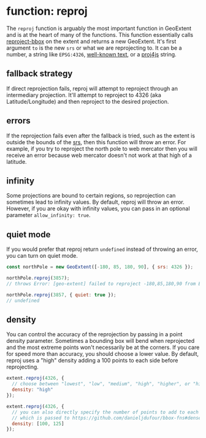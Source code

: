 # function: reproj
The `reproj` function is arguably the most important function in GeoExtent and is at the heart of many of the functions.
This function essentially calls [reproject-bbox](https://github.com/DanielJDufour/reproject-bbox) on the extent and returns a new GeoExtent.
It's first argument `to` is the new `srs` or what we are reprojecting to.  It can be a number, a string like `EPSG:4326`, [well-known text](https://en.wikipedia.org/wiki/Well-known_text_representation_of_coordinate_reference_systems), or a [proj4js](http://proj4js.org/) string.

## fallback strategy
If direct reprojection fails, reproj will attempt to reproject through an intermediary projection.  It'll attempt
to reproject to 4326 (aka Latitude/Longitude) and then reproject to the desired projection.

## errors
If the reprojection fails even after the fallback is tried, such as the extent is outside the bounds of the [srs](https://en.wikipedia.org/wiki/Spatial_reference_system), then this function will throw an error.  For example,
if you try to reproject the north pole to web mercator then you will receive an error because web mercator doesn't not work at that high of a latitude.

## infinity
Some projections are bound to certain regions, so reprojection can sometimes lead to infinity values.  By default,
reproj will throw an error.  However, if you are okay with infinity values, you can pass in an optional parameter
`allow_infinity: true`.

## quiet mode
If you would prefer that reproj return `undefined` instead of throwing an error, you can turn on quiet mode.
```js
const northPole = new GeoExtent([-180, 85, 180, 90], { srs: 4326 });

northPole.reproj(3857);
// throws Error: [geo-extent] failed to reproject -180,85,180,90 from EPSG:4326 to 3857

northPole.reproj(3857, { quiet: true });
// undefined
```

## density
You can control the accuracy of the reprojection by passing in a point density parameter.
Sometimes a bounding box will bend when reprojected and the most extreme points won't necessarily be at the corners.  If you care for speed more than accuracy, you should choose a lower value.
By default, reproj uses a "high" density adding a 100 points to each side before reprojecting.
```js
extent.reproj(4326, {
  // choose between "lowest", "low", "medium", "high", "higher", or "highest"
  density: "high"
});

extent.reproj(4326, {
  // you can also directly specify the number of points to add to each side,
  // which is passed to https://github.com/danieljdufour/bbox-fns#densepolygon
  density: [100, 125]
});
```